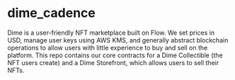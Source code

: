 # dime_cadence

Dime is a user-friendly NFT marketplace built on Flow. We set prices in USD,
manage user keys using AWS KMS, and generally abstract blockchain operations 
to allow users with little experience to buy and sell on the platform. This
repo contains our core contracts for a Dime Collectible (the NFT users create)
and a Dime Storefront, which allows users to sell their NFTs.
